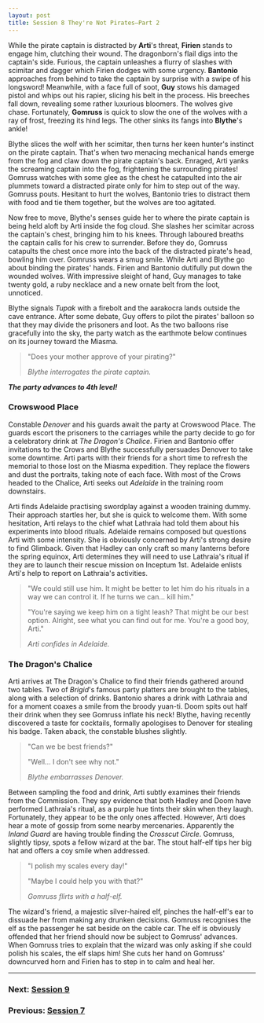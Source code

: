 ```yaml
---
layout: post
title: Session 8 They're Not Pirates—Part 2
---
```


While the pirate captain is distracted by **Arti**'s threat, **Firien** stands to engage him, clutching their wound. The dragonborn's flail digs into the captain's side. Furious, the captain unleashes a flurry of slashes with scimitar and dagger which Firien dodges with some urgency. **Bantonio** approaches from behind to take the captain by surprise with a swipe of his longsword! Meanwhile, with a face full of soot, **Guy** stows his damaged pistol and whips out his rapier, slicing his belt in the process. His breeches fall down, revealing some rather luxurious bloomers. The wolves give chase. Fortunately, **Gomruss** is quick to slow the one of the wolves with a ray of frost, freezing its hind legs. The other sinks its fangs into **Blythe**'s ankle!

Blythe slices the wolf with her scimitar, then turns her keen hunter's instinct on the pirate captain. That's when two menacing mechanical hands emerge from the fog and claw down the pirate captain's back. Enraged, Arti yanks the screaming captain into the fog, frightening the surrounding pirates! Gomruss watches with some glee as the chest he catapulted into the air plummets toward a distracted pirate only for him to step out of the way. Gomruss pouts. Hesitant to hurt the wolves, Bantonio tries to distract them with food and tie them together, but the wolves are too agitated.

Now free to move, Blythe's senses guide her to where the pirate captain is being held aloft by Arti inside the fog cloud. She slashes her scimitar across the captain's chest, bringing him to his knees. Through laboured breaths the captain calls for his crew to surrender. Before they do, Gomruss catapults the chest once more into the back of the distracted pirate's head, bowling him over. Gomruss wears a smug smile. While Arti and Blythe go about binding the pirates' hands. Firien and Bantonio dutifully put down the wounded wolves. With impressive sleight of hand, Guy manages to take twenty gold, a ruby necklace and a new ornate belt from the loot, unnoticed.

Blythe signals *Tupak* with a firebolt and the aarakocra lands outside the cave entrance. After some debate, Guy offers to pilot the pirates' balloon so that they may divide the prisoners and loot. As the two balloons rise gracefully into the sky, the party watch as the earthmote below continues on its journey toward the Miasma.

> "Does your mother approve of your pirating?"
>
> *Blythe interrogates the pirate captain.*

***The party advances to 4th level!***

### Crowswood Place

Constable *Denover* and his guards await the party at Crowswood Place. The guards escort the prisoners to the carriages while the party decide to go for a celebratory drink at *The Dragon's Chalice*. Firien and Bantonio offer invitations to the Crows and Blythe successfully persuades Denover to take some downtime. Arti parts with their friends for a short time to refresh the memorial to those lost on the Miasma expedition. They replace the flowers and dust the portraits, taking note of each face. With most of the Crows headed to the Chalice, Arti seeks out *Adelaide* in the training room downstairs.

Arti finds Adelaide practising swordplay against a wooden training dummy. Their approach startles her, but she is quick to welcome them. With some hesitation, Arti relays to the chief what Lathraia had told them about his experiments into blood rituals. Adelaide remains composed but questions Arti with some intensity. She is obviously concerned by Arti's strong desire to find Glimback. Given that Hadley can only craft so many lanterns before the spring equinox, Arti determines they will need to use Lathraia's ritual if they are to launch their rescue mission on Inceptum 1st. Adelaide enlists Arti's help to report on Lathraia's activities.

> "We could still use him. It might be better to let him do his rituals in a way we can control it. If he turns we can... kill him."
>
> "You're saying we keep him on a tight leash? That might be our best option. Alright, see what you can find out for me. You're a good boy, Arti."
>
> *Arti confides in Adelaide.*

### The Dragon's Chalice

Arti arrives at The Dragon's Chalice to find their friends gathered around two tables. Two of *Brigid*'s famous party platters are brought to the tables, along with a selection of drinks. Bantonio shares a drink with Lathraia and for a moment coaxes a smile from the broody yuan-ti. Doom spits out half their drink when they see Gomruss inflate his neck! Blythe, having recently discovered a taste for cocktails, formally apologises to Denover for stealing his badge. Taken aback, the constable blushes slightly.

> "Can we be best friends?"
>
> "Well... I don't see why not."
>
> *Blythe embarrasses Denover.*

Between sampling the food and drink, Arti subtly examines their friends from the Commission. They spy evidence that both Hadley and Doom have performed Lathraia's ritual, as a purple hue tints their skin when they laugh. Fortunately, they appear to be the only ones affected. However, Arti does hear a mote of gossip from some nearby mercenaries. Apparently the *Inland Guard* are having trouble finding the *Crosscut Circle*. Gomruss, slightly tipsy, spots a fellow wizard at the bar. The stout half-elf tips her big hat and offers a coy smile when addressed.

> "I polish my scales every day!"
>
> "Maybe I could help you with that?"
>
> *Gomruss flirts with a half-elf.*

The wizard's friend, a majestic silver-haired elf, pinches the half-elf's ear to dissuade her from making any drunken decisions. Gomruss recognises the elf as the passenger he sat beside on the cable car. The elf is obviously offended that her friend should now be subject to Gomruss' advances. When Gomruss tries to explain that the wizard was only asking if she could polish his scales, the elf slaps him! She cuts her hand on Gomruss' downcurved horn and Firien has to step in to calm and heal her.

---

### **Next: [Session 9](session-9)**
### **Previous: [Session 7](session-7)**
